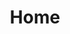 ---
title: "Home"
showtoc: false
showNewsletterSignup: false
meta:
    description: Pulsar Neighborhood community enables Apache Pulsar users & developers to learn Pulsar & implement in their professional lives via useful interactive content.
    keywords:
        - apache pulsar
---